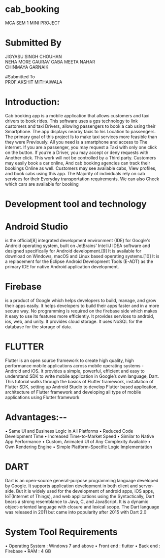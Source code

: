 
# cab_booking
MCA SEM 1 MINI PROJECT
# Submitted By                                                                                  
JIGYASU SINGH CHOUHAN				
NEHA MORE
GAURAV GABA
MEETA NAHAR			
CHINMAYA GARNAIK

  #Submitted To      
  PROF.AKSHIT MITHAIWALA
  
  
# Introduction:
Cab booking app is a mobile application that allows customers and taxi drivers to book rides. This software uses a gps technology to link customers and taxi Drivers, allowing passengers to book a cab using their Smartphone.  The app displays nearby taxis to his Location to passengers. The primary goal of this project Is to make taxi services more feasible than they were Previously. All you need is a smartphone and access to The internet. If you are a passenger, you may request a Taxi with only one click on the button. If you’re a Driver, you may accept or deny requests with Another click. This work will not be controlled by a Third party. Customers may easily book a car online, And cab booking agencies can track their bookings Online as well. Customers may see available cabs, View profiles, and book cabs using this app. The Majority of individuals rely on cab services for their Everyday transportation requirements. We can also Check which cars are available for booking

# Development tool and technology

# Android Studio
 is the official[8] integrated development environment (IDE) for Google's Android operating system, built on JetBrains' IntelliJ IDEA software and designed specifically for Android development.[9] It is available for download on Windows, macOS and Linux based operating systems.[10] It is a replacement for the Eclipse Android Development Tools (E-ADT) as the primary IDE for native Android application development. 

# Firebase
 is a product of Google which helps developers to build, manage, and grow their apps easily. It helps developers to build their apps faster and in a more secure way. No programming is required on the firebase side which makes it easy to use its features more efficiently. It provides services to android, ios, web, and unity. It provides cloud storage. It uses NoSQL for the database for the storage of data.

# FLUTTER
Flutter is an open source framework to create high quality, high performance mobile applications across mobile operating systems - Android and iOS. It provides a simple, powerful, efficient and easy to understand SDK to write mobile application in Google’s own language, Dart. This tutorial walks through the basics of Flutter framework, installation of Flutter SDK, setting up Android Studio to develop Flutter based application, architecture of Flutter framework and developing all type of mobile applications using Flutter framework

# Advantages:--

•	Same UI and Business Logic in All Platforms
•	Reduced Code Development Time
•	Increased Time-to-Market Speed
•	Similar to Native App Performance
•	Custom, Animated UI of Any Complexity Available
•	Own Rendering Engine
•	Simple Platform-Specific Logic Implementation

# DART
Dart is an open-source general-purpose programming language developed by Google. It supports application development in both client and server-side. But it is widely used for the development of android apps, iOS apps, IoT(Internet of Things), and web applications using the  Syntactically, Dart bears a strong resemblance to Java, C, and JavaScript.  It is a dynamic object-oriented language with closure and lexical scope. The Dart language was released in 2011 but came into popularity after 2015 with Dart 2.0
 
 # System Tool Requirements
 •	Operating System : Windows 7 and above
•	 Front end : flutter
•	 Back end : Firebase
•	 RAM : 4 GB 
